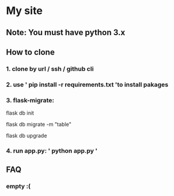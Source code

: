 # My site
## Note: You must have python 3.x
## How to clone
### 1. clone by url / ssh / github cli
### 2. use ' pip install -r requirements.txt 'to install pakages
### 3. flask-migrate:
flask db init

flask db migrate -m "table"

flask db upgrade
### 4. run app.py: ' python app.py '
## FAQ
### empty :(
